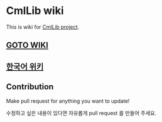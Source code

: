 # CmlLib wiki

This is wiki for [CmlLib project](https://github.com/CmlLib).

## [GOTO WIKI](https://alphabs.gitbook.io/cmllib/)

## [한국어 위키](https://alphabs.gitbook.io/cmllib/v/ko)

## Contribution

Make pull request for anything you want to update!

수정하고 싶은 내용이 있다면 자유롭게 pull request 를 만들어 주세요.
